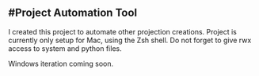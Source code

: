 #Project Automation Tool
-------------------------------------------------------------------

I created this project to automate other projection creations.
Project is currently only setup for Mac, using the Zsh shell.
Do not forget to give rwx access to system and python files.

Windows iteration coming soon.
